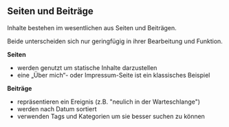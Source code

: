 ## Seiten und Beiträge

Inhalte bestehen im wesentlichen aus Seiten und Beiträgen.

Beide unterscheiden sich nur geringfügig in ihrer Bearbeitung und Funktion.

**Seiten**
  * werden genutzt um statische Inhalte darzustellen
  * eine „Über mich“- oder Impressum-Seite ist ein klassisches Beispiel

**Beiträge**
  * repräsentieren ein Ereignis (z.B. "neulich in der Warteschlange")
  * werden nach Datum sortiert
  * verwenden Tags und Kategorien um sie besser suchen zu können
